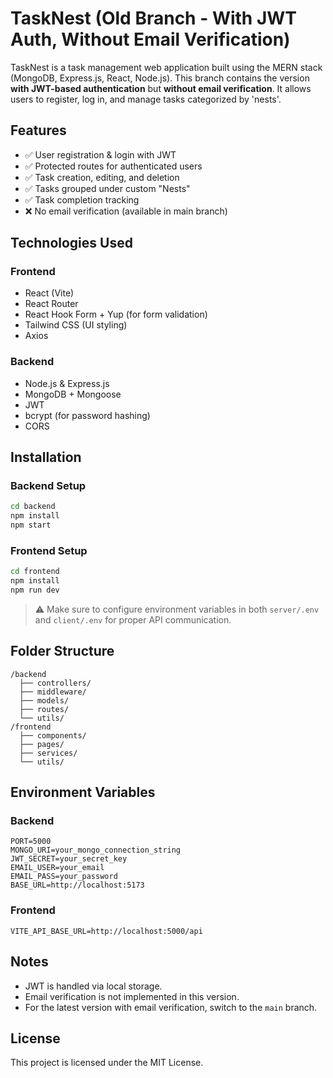 
# TaskNest (Old Branch - With JWT Auth, Without Email Verification)

TaskNest is a task management web application built using the MERN stack (MongoDB, Express.js, React, Node.js). This branch contains the version **with JWT-based authentication** but **without email verification**. It allows users to register, log in, and manage tasks categorized by 'nests'.

## Features

- ✅ User registration & login with JWT
- ✅ Protected routes for authenticated users
- ✅ Task creation, editing, and deletion
- ✅ Tasks grouped under custom "Nests"
- ✅ Task completion tracking
- ❌ No email verification (available in main branch)

## Technologies Used

### Frontend
- React (Vite)
- React Router
- React Hook Form + Yup (for form validation)
- Tailwind CSS (UI styling)
- Axios

### Backend
- Node.js & Express.js
- MongoDB + Mongoose
- JWT
- bcrypt (for password hashing)
- CORS

## Installation

### Backend Setup

```bash
cd backend
npm install
npm start
```

### Frontend Setup

```bash
cd frontend
npm install
npm run dev
```

> ⚠️ Make sure to configure environment variables in both `server/.env` and `client/.env` for proper API communication.

## Folder Structure

```
/backend
  ├── controllers/
  ├── middleware/
  ├── models/
  ├── routes/
  └── utils/
/frontend
  ├── components/
  ├── pages/
  ├── services/
  └── utils/
```

## Environment Variables

### Backend

```
PORT=5000
MONGO_URI=your_mongo_connection_string
JWT_SECRET=your_secret_key
EMAIL_USER=your_email
EMAIL_PASS=your_password
BASE_URL=http://localhost:5173
```

### Frontend

```
VITE_API_BASE_URL=http://localhost:5000/api
```

## Notes

- JWT is handled via local storage.
- Email verification is not implemented in this version.
- For the latest version with email verification, switch to the `main` branch.

## License

This project is licensed under the MIT License.
